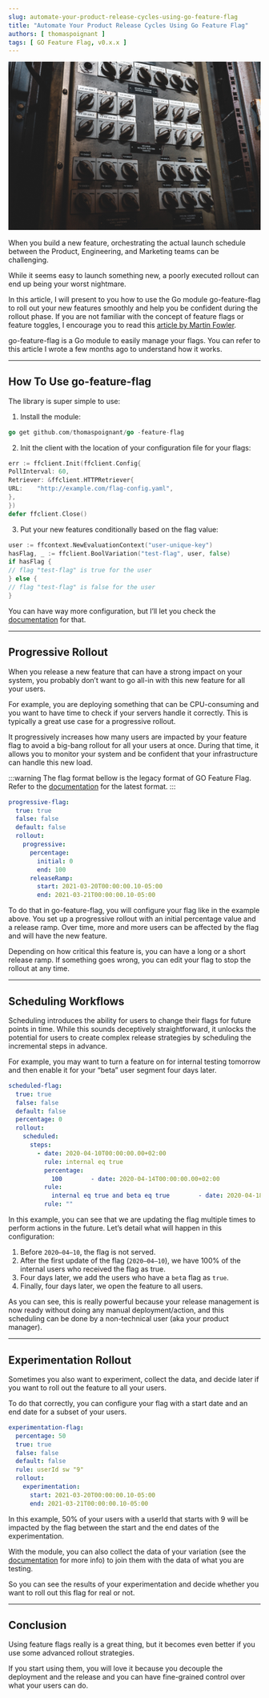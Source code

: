 ```yaml
---
slug: automate-your-product-release-cycles-using-go-feature-flag
title: "Automate Your Product Release Cycles Using Go Feature Flag"
authors: [ thomaspoignant ]
tags: [ GO Feature Flag, v0.x.x ]
---
```


![](./head.jpg)

When you build a new feature, orchestrating the actual launch schedule between the Product, Engineering, and Marketing
teams can be challenging.

While it seems easy to launch something new, a poorly executed rollout can end up being your worst nightmare.

In this article, I will present to you how to use the Go module go-feature-flag to roll out your new features smoothly
and help you be confident during the rollout phase. If you are not familiar with the concept of feature flags or feature
toggles, I encourage you to read
this [article by Martin Fowler](https://www.martinfowler.com/articles/feature-toggles.html).

go-feature-flag is a Go module to easily manage your flags. You can refer to this article I wrote a few months ago to
understand how it works.
<!-- truncate -->

---

## How To Use go-feature-flag

The library is super simple to use:

1. Install the module:

```go
go get github.com/thomaspoignant/go -feature-flag
```

2. Init the client with the location of your configuration file for your flags:

```go
err := ffclient.Init(ffclient.Config{
PollInterval: 60,
Retriever: &ffclient.HTTPRetriever{
URL:    "http://example.com/flag-config.yaml",
},
})
defer ffclient.Close()
```

3. Put your new features conditionally based on the flag value:

```go
user := ffcontext.NewEvaluationContext("user-unique-key")
hasFlag, _ := ffclient.BoolVariation("test-flag", user, false)
if hasFlag {
// flag "test-flag" is true for the user
} else {
// flag "test-flag" is false for the user
}
```

You can have way more configuration, but I’ll let you check
the [documentation](https://docs.gofeatureflag.org) for that.

---

## Progressive Rollout

When you release a new feature that can have a strong impact on your system, you probably don’t want to go all-in with
this new feature for all your users.

For example, you are deploying something that can be CPU-consuming and you want to have time to check if your servers
handle it correctly. This is typically a great use case for a progressive rollout.

It progressively increases how many users are impacted by your feature flag to avoid a big-bang rollout for all your
users at once. During that time, it allows you to monitor your system and be confident that your infrastructure can
handle this new load.

:::warning
The flag format bellow is the legacy format of GO Feature Flag.
Refer to the [documentation](/docs/configure_flag/create-flags) for the latest format.
:::

```yaml
progressive-flag:
  true: true
  false: false
  default: false
  rollout:
    progressive:
      percentage:
        initial: 0
        end: 100
      releaseRamp:
        start: 2021-03-20T00:00:00.10-05:00
        end: 2021-03-21T00:00:00.10-05:00
```

To do that in go-feature-flag, you will configure your flag like in the example above. You set up a progressive rollout
with an initial percentage value and a release ramp. Over time, more and more users can be affected by the flag and will
have the new feature.

Depending on how critical this feature is, you can have a long or a short release ramp. If something goes wrong, you can
edit your flag to stop the rollout at any time.

---

## Scheduling Workflows

Scheduling introduces the ability for users to change their flags for future points in time. While this sounds
deceptively straightforward, it unlocks the potential for users to create complex release strategies by scheduling the
incremental steps in advance.

For example, you may want to turn a feature on for internal testing tomorrow and then enable it for your “beta” user
segment four days later.

```yaml
scheduled-flag:
  true: true
  false: false
  default: false
  percentage: 0
  rollout:
    scheduled:
      steps:
        - date: 2020-04-10T00:00:00.00+02:00
          rule: internal eq true
          percentage:
            100        - date: 2020-04-14T00:00:00.00+02:00
          rule:
            internal eq true and beta eq true        - date: 2020-04-18T00:00:00.00+02:00
          rule: ""
```

In this example, you can see that we are updating the flag multiple times to perform actions in the future. Let’s detail
what will happen in this configuration:

1. Before `2020–04–10`, the flag is not served.
2. After the first update of the flag (`2020–04–10`), we have 100% of the internal users who received the flag as true.
3. Four days later, we add the users who have a `bet`a flag as `true`.
4. Finally, four days later, we open the feature to all users.

As you can see, this is really powerful because your release management is now ready without doing any manual
deployment/action, and this scheduling can be done by a non-technical user (aka your product manager).

---

## Experimentation Rollout

Sometimes you also want to experiment, collect the data, and decide later if you want to roll out the feature to all
your users.

To do that correctly, you can configure your flag with a start date and an end date for a subset of your users.

```yaml
experimentation-flag:
  percentage: 50
  true: true
  false: false
  default: false
  rule: userId sw "9"
  rollout:
    experimentation:
      start: 2021-03-20T00:00:00.10-05:00
      end: 2021-03-21T00:00:00.10-05:00
```

In this example, 50% of your users with a userId that starts with 9 will be impacted by the flag between the start and
the end dates of the experimentation.

With the module, you can also collect the data of your variation (see
the [documentation](https://docs.gofeatureflag.org/) for more info) to join them with
the data of what you are testing.

So you can see the results of your experimentation and decide whether you want to roll out this flag for real or not.

---

## Conclusion

Using feature flags really is a great thing, but it becomes even better if you use some advanced rollout strategies.

If you start using them, you will love it because you decouple the deployment and the release and you can have
fine-grained control over what your users can do.
